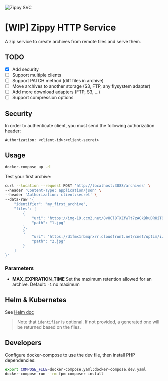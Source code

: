 ![Zippy SVC](https://zippy.readthedocs.io/en/latest/_static/img/project.png)

# [WIP] Zippy HTTP Service

A zip service to create archives from remote files and serve them.

## TODO

- [X] Add security
- [ ] Support multiple clients
- [ ] Support PATCH method (diff files in archive)
- [ ] Move archives to another storage (S3, FTP, any flysystem adapter)
- [ ] Add more download adapters (FTP, S3, ...)
- [ ] Support compression options

## Security

In order to authenticate client, you must send the following authorization header:
```
Authorization: <client-id>:<client-secret>
```

## Usage

```bash
docker-compose up -d
```

Test your first archive:
```bash
curl --location --request POST 'http://localhost:3088/archives' \
--header 'Content-Type: application/json' \
--header 'Authorization: client:secret' \
--data-raw '{
    "identifier": "my_first_archive",
    "files": [
        {
            "uri": "https://img-19.ccm2.net/8vUCl8TXZfwTt7zAOkBkuDRHiT8=/1240x/smart/b829396acc244fd484c5ddcdcb2b08f3/ccmcms-commentcamarche/20494859.jpg",
            "path": "1.jpg"
        },
        {
            "uri": "https://d1fmx1rbmqrxrr.cloudfront.net/cnet/optim/i/edit/2019/04/eso1644bsmall__w770.jpg",
            "path": "2.jpg"
        }
    ]
}'
```

### Parameters

- **MAX_EXPIRATION_TIME**
Set the maximum retention allowed for an archive. 
Default: `-1` no maximum

## Helm & Kubernetes

See [Helm doc](./infra/helm)

> Note that `identifier` is optional. If not provided, a generated one will be returned based on the files.

## Developers

Configure docker-compose to use the dev file, then install PHP dependencies:

```bash
export COMPOSE_FILE=docker-compose.yaml:docker-compose.dev.yaml
docker-compose run --rm fpm composer install
```

